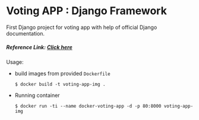 # Voting APP : Django Framework
First Django project for voting app with help of official Django documentation.
##### Reference Link: [Click here](https://docs.djangoproject.com/en/3.0/intro/tutorial01/)

Usage:

* build images from provided `Dockerfile`
  ```
  $ docker build -t voting-app-img .
  ```
* Running container
  ```
  $ docker run -ti --name docker-voting-app -d -p 80:8000 voting-app-img
  ```